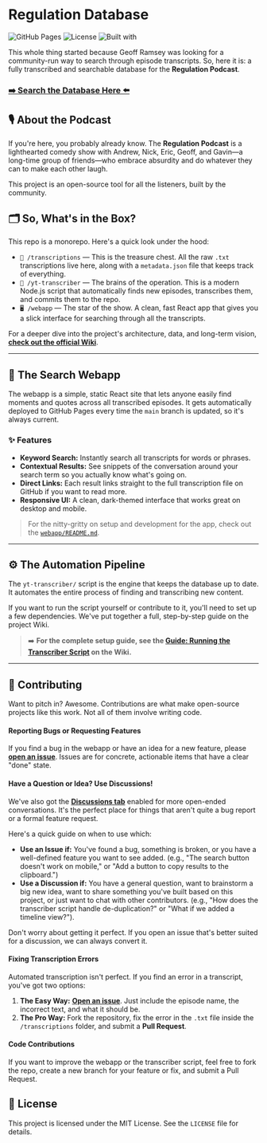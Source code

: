 # Regulation Database

![GitHub Pages](https://img.shields.io/badge/Deploy-GitHub%20Pages-blue.svg)
![License](https://img.shields.io/badge/License-MIT-green.svg)
![Built with](https://img.shields.io/badge/Built%20with-React-61DAFB.svg)

This whole thing started because Geoff Ramsey was looking for a community-run way to search through episode transcripts. So, here it is: a fully transcribed and searchable database for the **Regulation Podcast**.

### **[➡️ Search the Database Here ⬅️](https://www.regulatabase.com)**

## 🎙️ About the Podcast

If you're here, you probably already know. The **Regulation Podcast** is a lighthearted comedy show with Andrew, Nick, Eric, Geoff, and Gavin—a long-time group of friends—who embrace absurdity and do whatever they can to make each other laugh.

This project is an open-source tool for all the listeners, built by the community.

## 🗂️ So, What's in the Box?

This repo is a monorepo. Here's a quick look under the hood:

-   `📂 /transcriptions` — This is the treasure chest. All the raw `.txt` transcriptions live here, along with a `metadata.json` file that keeps track of everything.
-   `🤖 /yt-transcriber` — The brains of the operation. This is a modern Node.js script that automatically finds new episodes, transcribes them, and commits them to the repo.
-   `🖥️ /webapp` — The star of the show. A clean, fast React app that gives you a slick interface for searching through all the transcripts.

For a deeper dive into the project's architecture, data, and long-term vision, **[check out the official Wiki](https://github.com/SamOhrenberg/regulation-database/wiki)**.

---

## 🚀 The Search Webapp

The webapp is a simple, static React site that lets anyone easily find moments and quotes across all transcribed episodes. It gets automatically deployed to GitHub Pages every time the `main` branch is updated, so it's always current.

### ✨ Features

-   **Keyword Search:** Instantly search all transcripts for words or phrases.
-   **Contextual Results:** See snippets of the conversation around your search term so you actually know what's going on.
-   **Direct Links:** Each result links straight to the full transcription file on GitHub if you want to read more.
-   **Responsive UI:** A clean, dark-themed interface that works great on desktop and mobile.

> For the nitty-gritty on setup and development for the app, check out the [`webapp/README.md`](webapp/README.md).

---

## ⚙️ The Automation Pipeline

The `yt-transcriber/` script is the engine that keeps the database up to date. It automates the entire process of finding and transcribing new content.

If you want to run the script yourself or contribute to it, you'll need to set up a few dependencies. We've put together a full, step-by-step guide on the project Wiki.

> ➡️ **For the complete setup guide, see the [Guide: Running the Transcriber Script](https://github.com/SamOhrenberg/regulation-database/wiki/Guide:-Running-the-Transcriber-Script) on the Wiki.**

---

## 🙏 Contributing

Want to pitch in? Awesome. Contributions are what make open-source projects like this work. Not all of them involve writing code.

#### Reporting Bugs or Requesting Features

If you find a bug in the webapp or have an idea for a new feature, please **[open an issue](https://github.com/SamOhrenberg/regulation-database/issues)**. Issues are for concrete, actionable items that have a clear "done" state.

#### Have a Question or Idea? Use Discussions!

We've also got the **[Discussions tab](https://github.com/SamOhrenberg/regulation-database/discussions)** enabled for more open-ended conversations. It's the perfect place for things that aren't quite a bug report or a formal feature request.

Here's a quick guide on when to use which:

-   **Use an Issue if:** You've found a bug, something is broken, or you have a well-defined feature you want to see added. (e.g., "The search button doesn't work on mobile," or "Add a button to copy results to the clipboard.")
-   **Use a Discussion if:** You have a general question, want to brainstorm a big new idea, want to share something you've built based on this project, or just want to chat with other contributors. (e.g., "How does the transcriber script handle de-duplication?" or "What if we added a timeline view?").

Don't worry about getting it perfect. If you open an issue that's better suited for a discussion, we can always convert it.

#### Fixing Transcription Errors

Automated transcription isn't perfect. If you find an error in a transcript, you've got two options:
1.  **The Easy Way:** **[Open an issue](https://github.com/SamOhrenberg/regulation-database/issues)**. Just include the episode name, the incorrect text, and what it should be.
2.  **The Pro Way:** Fork the repository, fix the error in the `.txt` file inside the `/transcriptions` folder, and submit a **Pull Request**.

#### Code Contributions

If you want to improve the webapp or the transcriber script, feel free to fork the repo, create a new branch for your feature or fix, and submit a Pull Request.

## 📜 License

This project is licensed under the MIT License. See the `LICENSE` file for details.

